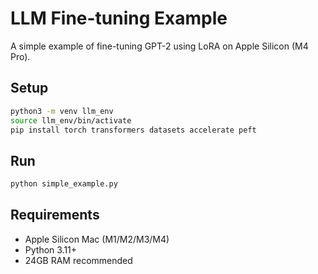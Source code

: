 # LLM Fine-tuning Example

A simple example of fine-tuning GPT-2 using LoRA on Apple Silicon (M4 Pro).

## Setup
```bash
python3 -m venv llm_env
source llm_env/bin/activate
pip install torch transformers datasets accelerate peft
```

## Run
```bash
python simple_example.py
```

## Requirements
- Apple Silicon Mac (M1/M2/M3/M4)
- Python 3.11+
- 24GB RAM recommended
